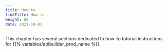 ```yaml
---
title: How to
linkTitle: How to
weight: 60
date: 2021-10-01
---
```


This chapter has several sections dedicated to how-to tutorial instructions for {{% variables/apibuilder_prod_name %}}.

